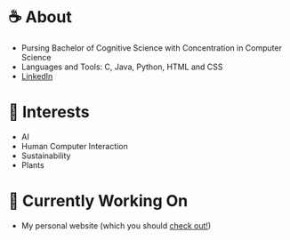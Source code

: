 

<!--# Hello! 👋
**meaganck/meaganck** is a ✨ _special_ ✨ repository because its `README.md` (this file) appears on your GitHub profile.

Here are some ideas to get you started:

- 🔭 I’m currently working on ...
- 🌱 I’m currently learning ...
- 👯 I’m looking to collaborate on ...
- 🤔 I’m looking for help with ...
- 💬 Ask me about ...
- 📫 How to reach me: ...
- 😄 Pronouns: ...
- ⚡ Fun fact: ...
-->

# :coffee: About 
- Pursing Bachelor of Cognitive Science with Concentration in Computer Science
- Languages and Tools: C, Java, Python, HTML and CSS
- [LinkedIn](http://www.linkedin.com/in/meagan-choo-kang)


# :herb: Interests 
- AI
- Human Computer Interaction
- Sustainability
- Plants

# :thought_balloon: Currently Working On 
- My personal website (which you should [check out!](https://meaganck.github.io/))

